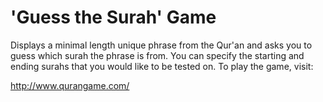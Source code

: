 # 'Guess the Surah' Game

Displays a minimal length unique phrase from the Qur'an and asks you to guess
which surah the phrase is from. You can specify the starting and ending surahs
that you would like to be tested on. To play the game, visit:

http://www.qurangame.com/
